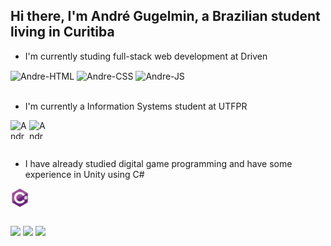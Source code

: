 ## Hi there, I'm André Gugelmin, a Brazilian student living in Curitiba

- I'm currently studing full-stack web development at Driven 
<div style="display: inline_block">
  <img align="center" height="30" width="30" src="https://cdn.jsdelivr.net/gh/devicons/devicon/icons/html5/html5-original.svg" alt="Andre-HTML"/>
  <img align="center" height="30" width="30" src="https://cdn.jsdelivr.net/gh/devicons/devicon/icons/css3/css3-original.svg" alt="Andre-CSS"/>
  <img align="center" height="30" width="30" src="https://cdn.jsdelivr.net/gh/devicons/devicon/icons/javascript/javascript-original.svg" alt="Andre-JS"/>
</div><br>

- I'm currently a Information Systems student at UTFPR
<div style="display: flex">
  <img align="center" height="30" width="30"  src="https://cdn.jsdelivr.net/gh/devicons/devicon/icons/c/c-original.svg"  alt="Andre-C"/>
  <img align="center" height="30" width="30" src="https://cdn.jsdelivr.net/gh/devicons/devicon/icons/cplusplus/cplusplus-original.svg" alt="Andre-CPLUSPLUS"/>
</div><br>

- I have already studied digital game programming and have some experience in Unity using C#
<div style="display: inline_block">
  <img align="center" height="30" width="30" src="https://raw.githubusercontent.com/devicons/devicon/master/icons/csharp/csharp-original.svg" alt="Andre-CSHARP"/>
</div>
   
##
   


  ##
 
 <div> 
    <a href="https://www.linkedin.com/in/andré-gugelmin-38aba112b/" target="_blank"><img src="https://img.shields.io/badge/-LinkedIn-%230077B5?style=for-the-badge&logo=linkedin&logoColor=white" target="_blank"></a> 
  <a href="https://www.instagram.com/andregugelmin/" target="_blank"><img src="https://img.shields.io/badge/-Instagram-%23E4405F?style=for-the-badge&logo=instagram&logoColor=white" target="_blank"></a>
  <a href = "mailto:andregugelmin1996@gmail.com"><img src="https://img.shields.io/badge/-Gmail-%23333?style=for-the-badge&logo=gmail&logoColor=white" target="_blank"></a> 
</div>
